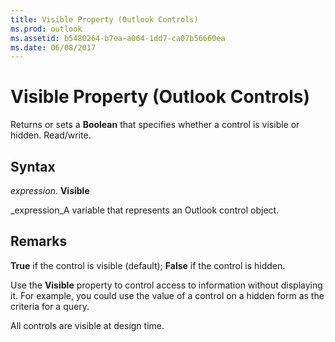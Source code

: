 ```yaml
---
title: Visible Property (Outlook Controls)
ms.prod: outlook
ms.assetid: b5480264-b7ea-a064-1dd7-ca07b56660ea
ms.date: 06/08/2017
---
```



# Visible Property (Outlook Controls)

Returns or sets a **Boolean** that specifies whether a control is visible or hidden. Read/write.


## Syntax

 _expression_. **Visible**

 _expression_A variable that represents an Outlook control object.


## Remarks

 **True** if the control is visible (default); **False** if the control is hidden.

Use the **Visible** property to control access to information without displaying it. For example, you could use the value of a control on a hidden form as the criteria for a query.

All controls are visible at design time.



